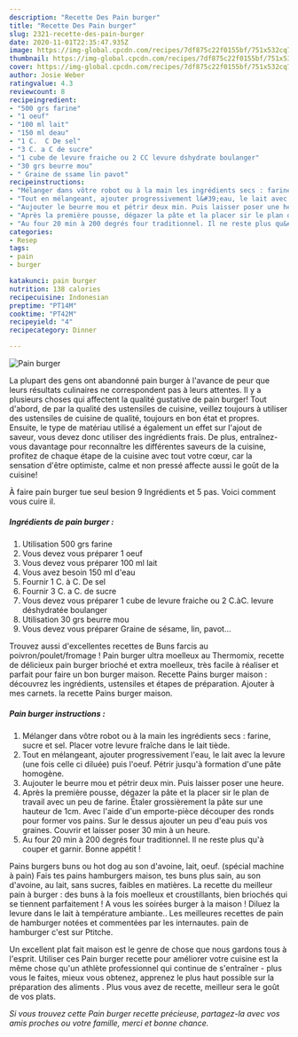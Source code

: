 ```yaml
---
description: "Recette Des Pain burger"
title: "Recette Des Pain burger"
slug: 2321-recette-des-pain-burger
date: 2020-11-01T22:35:47.935Z
image: https://img-global.cpcdn.com/recipes/7df875c22f0155bf/751x532cq70/pain-burger-photo-principale-de-la-recette.jpg
thumbnail: https://img-global.cpcdn.com/recipes/7df875c22f0155bf/751x532cq70/pain-burger-photo-principale-de-la-recette.jpg
cover: https://img-global.cpcdn.com/recipes/7df875c22f0155bf/751x532cq70/pain-burger-photo-principale-de-la-recette.jpg
author: Josie Weber
ratingvalue: 4.3
reviewcount: 8
recipeingredient:
- "500 grs farine"
- "1 oeuf"
- "100 ml lait"
- "150 ml deau"
- "1 C.  C De sel"
- "3 C. a C de sucre"
- "1 cube de levure fraiche ou 2 CC levure dshydrate boulanger"
- "30 grs beurre mou"
- " Graine de ssame lin pavot"
recipeinstructions:
- "Mélanger dans vôtre robot ou à la main les ingrédients secs : farine, sucre et sel. Placer votre levure fraîche dans le lait tiède."
- "Tout en mélangeant, ajouter progressivement l&#39;eau, le lait avec la levure (une fois celle ci diluée) puis l&#39;oeuf. Pétrir jusqu&#39;à formation d&#39;une pâte homogène."
- "Aujouter le beurre mou et pétrir deux min. Puis laisser poser une heure."
- "Après la première pousse, dégazer la pâte et la placer sir le plan de travail avec un peu de farine. Étaler grossièrement la pâte sur une hauteur de 1cm. Avec l&#39;aide d&#39;un emporte-pièce découper des ronds pour former vos pains. Sur le dessus ajouter un peu d&#39;eau puis vos graines. Couvrir et laisser poser 30 min à un heure."
- "Au four 20 min à 200 degrés four traditionnel. Il ne reste plus qu&#39;à couper et garnir. Bonne appétit !"
categories:
- Resep
tags:
- pain
- burger

katakunci: pain burger 
nutrition: 138 calories
recipecuisine: Indonesian
preptime: "PT14M"
cooktime: "PT42M"
recipeyield: "4"
recipecategory: Dinner

---
```



![Pain burger](https://img-global.cpcdn.com/recipes/7df875c22f0155bf/751x532cq70/pain-burger-photo-principale-de-la-recette.jpg)

La plupart des gens ont abandonné pain burger à l'avance de peur que leurs résultats culinaires ne correspondent pas à leurs attentes. Il y a plusieurs choses qui affectent la qualité gustative de pain burger! Tout d'abord, de par la qualité des ustensiles de cuisine, veillez toujours à utiliser des ustensiles de cuisine de qualité, toujours en bon état et propres. Ensuite, le type de matériau utilisé a également un effet sur l'ajout de saveur, vous devez donc utiliser des ingrédients frais. De plus, entraînez-vous davantage pour reconnaître les différentes saveurs de la cuisine, profitez de chaque étape de la cuisine avec tout votre cœur, car la sensation d'être optimiste, calme et non pressé affecte aussi le goût de la cuisine!

<!--inarticleads1-->

À faire pain burger tue seul besion 9 Ingrédients et 5 pas. Voici comment vous cuire il.

##### Ingrédients de pain burger :

1. Utilisation 500 grs farine
1. Vous devez vous préparer 1 oeuf
1. Vous devez vous préparer 100 ml lait
1. Vous avez besoin 150 ml d&#39;eau
1. Fournir 1 C. à C. De sel
1. Fournir 3 C. a C. de sucre
1. Vous devez vous préparer 1 cube de levure fraiche ou 2 C.àC. levure déshydratée boulanger
1. Utilisation 30 grs beurre mou
1. Vous devez vous préparer  Graine de sésame, lin, pavot...


Trouvez aussi d&#39;excellentes recettes de Buns farcis au poivron/poulet/fromage ! Pain burger ultra moelleux au Thermomix, recette de délicieux pain burger brioché et extra moelleux, très facile à réaliser et parfait pour faire un bon burger maison. Recette Pains burger maison : découvrez les ingrédients, ustensiles et étapes de préparation. Ajouter à mes carnets. la recette Pains burger maison. 

<!--inarticleads2-->

##### Pain burger instructions :

1. Mélanger dans vôtre robot ou à la main les ingrédients secs : farine, sucre et sel. Placer votre levure fraîche dans le lait tiède.
1. Tout en mélangeant, ajouter progressivement l&#39;eau, le lait avec la levure (une fois celle ci diluée) puis l&#39;oeuf. Pétrir jusqu&#39;à formation d&#39;une pâte homogène.
1. Aujouter le beurre mou et pétrir deux min. Puis laisser poser une heure.
1. Après la première pousse, dégazer la pâte et la placer sir le plan de travail avec un peu de farine. Étaler grossièrement la pâte sur une hauteur de 1cm. Avec l&#39;aide d&#39;un emporte-pièce découper des ronds pour former vos pains. Sur le dessus ajouter un peu d&#39;eau puis vos graines. Couvrir et laisser poser 30 min à un heure.
1. Au four 20 min à 200 degrés four traditionnel. Il ne reste plus qu&#39;à couper et garnir. Bonne appétit !


Pains burgers buns ou hot dog au son d&#39;avoine, lait, oeuf. (spécial machine à pain) Fais tes pains hamburgers maison, tes buns plus sain, au son d&#39;avoine, au lait, sans sucres, faibles en matières. La recette du meilleur pain à burger : des buns à la fois moelleux et croustillants, bien briochés qui se tiennent parfaitement ! A vous les soirées burger à la maison ! Diluez la levure dans le lait à température ambiante.. Les meilleures recettes de pain de hamburger notées et commentées par les internautes. pain de hamburger c&#39;est sur Ptitche. 

<!--inarticleads1-->

<p>
Un excellent plat fait maison est le genre de chose que nous gardons tous à l'esprit. Utiliser ces Pain burger recette pour améliorer votre cuisine est la même chose qu'un athlète professionnel qui continue de s'entraîner - plus vous le faites, mieux vous obtenez, apprenez le plus haut possible sur la préparation des aliments . Plus vous avez de recette, meilleur sera le goût de vos plats.
</p>

<p>
<i>Si vous trouvez cette Pain burger recette précieuse, partagez-la avec vos amis proches ou votre famille, merci et bonne chance.</i>
</p>
